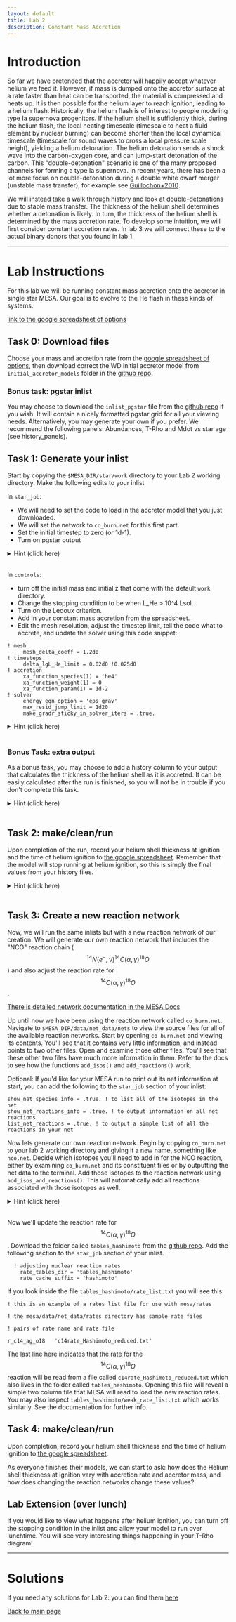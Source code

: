 ```yaml
---
layout: default
title: Lab 2
description: Constant Mass Accretion
---
```


# Introduction 


So far we have pretended that the accretor will happily accept whatever helium we feed it. However, if mass is dumped onto the accretor surface at a rate faster than heat can be transported, the material is compressed and heats up. It is then possible for the helium layer to reach ignition, leading to a helium flash. Historically, the helium flash is of interest to people modeling type Ia supernova progenitors. If the helium shell is sufficiently thick, during the helium flash, the local heating timescale (timescale to heat a fluid element by nuclear burning) can become shorter than the local dynamical timescale (timescale for sound waves to cross a local pressure scale height), yielding a helium detonation. The helium detonation sends a shock wave into the carbon-oxygen core, and can jump-start detonation of the carbon. This "double-detonation" scenario is one of the many proposed channels for forming a type Ia supernova. 
In recent years, there has been a lot more focus on double-detonation during a double white dwarf merger (unstable mass transfer), for example see [Guillochon+2010](https://ui.adsabs.harvard.edu/abs/2010ApJ...709L..64G/abstract). 

We will instead take a walk through history and look at double-detonations due to stable mass transfer. The thickness of the helium shell determines whether a detonation is likely. In turn, the thickness of the helium shell is determined by the mass accretion rate. To develop some intuition, we will first consider constant accretion rates. In lab 3 we will connect these to the actual binary donors that you found in lab 1. 


* * *

# Lab Instructions

For this lab we will be running constant mass accretion onto the accretor in single star MESA. Our goal is to evolve to the He flash in these kinds of systems.

[link to the google spreadsheet of options](https://docs.google.com/spreadsheets/d/1__UPg_5JfiBkJpZTleyaSwW_faxHzmo_X7Us2RTfLOM/edit#gid=1651867869)

## Task 0: Download files
Choose your mass and accretion rate from the [google spreadsheet of options](https://docs.google.com/spreadsheets/d/1__UPg_5JfiBkJpZTleyaSwW_faxHzmo_X7Us2RTfLOM/edit#gid=1651867869), then download correct the WD initial accretor model from <code>initial_accretor_models</code> folder in the [github repo](https://github.com/courtcraw/mesadu_wdbinaries). 

### Bonus task: pgstar inlist

You may choose to download the <code>inlist_pgstar</code> file from the [github repo](https://github.com/courtcraw/mesadu_wdbinaries) if you wish. It will contain a nicely formatted pgstar grid for all your viewing needs. Alternatively, you may generate your own if you prefer. We recommend the following panels: Abundances, T-Rho and Mdot vs star age (see history_panels).

## Task 1: Generate your inlist
Start by copying the <code>$MESA_DIR/star/work</code> directory to your Lab 2 working directory. Make the following edits to your inlist

In <code>star_job</code>:

* We will need to set the code to load in the accretor model that you just downloaded. 
* We will set the network to <code>co_burn.net</code> for this first part. 
* Set the initial timestep to zero (or 1d-1). 
* Turn on pgstar output

<hint><details>
<summary> Hint (click here) </summary><p>
Search for the following in the MESA Documentation: <code>load_saved_model</code>, <code>change_initial_net</code>, <code>set_initial_dt</code>, and <code>pgstar_flag</code>
</p></details></hint>
<br>

In <code>controls</code>: 

* turn off the initial mass and initial z that come with the default <code>work</code> directory. 
* Change the stopping condition to be when L_He > 10^4 Lsol. 
* Turn on the Ledoux criterion. 
* Add in your constant mass accretion from the spreadsheet.
* Edit the mesh resolution, adjust the timestep limit, tell the code what to accrete, and update the solver using this code snippet:
```
! mesh
     mesh_delta_coeff = 1.2d0
! timesteps
     delta_lgL_He_limit = 0.02d0 !0.025d0
! accretion
     xa_function_species(1) = 'he4'
     xa_function_weight(1) = 0 
     xa_function_param(1) = 1d-2
! solver
     energy_eqn_option = 'eps_grav'
     max_resid_jump_limit = 1d20 
     make_gradr_sticky_in_solver_iters = .true.
```

<hint><details>
<summary> Hint (click here) </summary><p>
Search for the following in the MESA Documentation: <code>power_he_burn_upper_limit</code>, <code>use_ledoux_criterion</code>, and <code>mass_change</code>
</p></details></hint>
<br>

### Bonus Task: extra output

As a bonus task, you may choose to add a history column to your output that calculates the thickness of the helium shell as it is accreted. It can be easily calculated after the run is finished, so you will not be in trouble if you don't complete this task.

<hint><details>
<summary> Hint (click here) </summary><p>
The helium shell thickness can be calculated as <code>star_mass - co_core_mass</code> or <code>star_mass - initial_mass</code>
</p></details></hint>
<br>

## Task 2: make/clean/run
Upon completion of the run, record your helium shell thickness at ignition and the time of helium ignition to [the google spreadsheet](https://docs.google.com/spreadsheets/d/1__UPg_5JfiBkJpZTleyaSwW_faxHzmo_X7Us2RTfLOM/edit#gid=1651867869). Remember that the model will stop running at helium ignition, so this is simply the final values from your history files.

<hint><details>
<summary> Hint (click here) </summary><p>
The helium shell thickness is <code>star_mass - co_core_mass</code>
</p></details></hint>
<br>

## Task 3: Create a new reaction network
Now, we will run the same inlists but with a new reaction network of our creation. We will generate our own reaction network that includes the "NCO" reaction chain ($$^{14}N(e^-,\nu)^{14}C(\alpha,\gamma)^{18}O$$) and also adjust the reaction rate for $$^{14}C(\alpha,\gamma)^{18}O$$. 

[There is detailed network documentation in the MESA Docs](https://docs.mesastar.org/en/latest/net/nets.html)

Up until now we have been using the reaction network called <code>co_burn.net</code>. Navigate to <code>$MESA_DIR/data/net_data/nets</code> to view the source files for all of the available reaction networks. Start by opening <code>co_burn.net</code> and viewing its contents. You'll see that it contains very little information, and instead points to two other files. Open and examine those other files. You'll see that these other two files have much more information in them. Refer to the docs to see how the functions <code>add_isos()</code> and <code>add_reactions()</code> work.

Optional: If you'd like for your MESA run to print out its net information at start, you can add the following to the <code>star_job</code> section of your inlist:
```
show_net_species_info = .true. ! to list all of the isotopes in the net
show_net_reactions_info = .true. ! to output information on all net reactions
list_net_reactions = .true. ! to output a simple list of all the reactions in your net
```

Now lets generate our own reaction network. Begin by copying <code>co_burn.net</code> to your lab 2 working directory and giving it a new name, something like <code>nco.net</code>. Decide which isotopes you'll need to add in for the NCO reaction, either by examining <code>co_burn.net</code> and its constituent files or by outputting the net data to the terminal. Add those isotopes to the reaction network using <code>add_isos_and_reactions()</code>. This will automatically add all reactions associated with those isotopes as well. 

<hint><details>
<summary> Hint (click here) </summary><p>
The two isotopes you will need are <code>c14</code> and <code>o18</code>
</p></details></hint>
<br>

Now we'll update the reaction rate for $$^{14}C(\alpha,\gamma)^{18}O$$. Download the folder called <code>tables_hashimoto</code> from the [github repo](https://github.com/courtcraw/mesadu_wdbinaries). Add the following section to the <code>star_job</code> section of your inlist.

```
  ! adjusting nuclear reaction rates
    rate_tables_dir = 'tables_hashimoto'
    rate_cache_suffix = 'hashimoto'
```

If you look inside the file <code>tables_hashimoto/rate_list.txt</code> you will see this:

```
! this is an example of a rates list file for use with mesa/rates

! the mesa/data/net_data/rates directory has sample rate files

! pairs of rate name and rate file

r_c14_ag_o18   'c14rate_Hashimoto_reduced.txt'
```

The last line here indicates that the rate for the $$^{14}C(\alpha,\gamma)^{18}O$$ reaction will be read from a file called <code>c14rate_Hashimoto_reduced.txt</code> which also lives in the folder called <code>tables_hashimoto</code>. Opening this file will reveal a simple two column file that MESA will read to load the new reaction rates. You may also inspect <code>tables_hashimoto/weak_rate_list.txt</code> which works similarly. See the documentation for further info.


## Task 4: make/clean/run
Upon completion, record your helium shell thickness and the time of helium ignition to [the google spreadsheet](https://docs.google.com/spreadsheets/d/1__UPg_5JfiBkJpZTleyaSwW_faxHzmo_X7Us2RTfLOM/edit#gid=1651867869).

As everyone finishes their models, we can start to ask: how does the Helium shell thickness at ignition vary with accretion rate and accretor mass, and how does changing the reaction networks change these values?

## Lab Extension (over lunch)

If you would like to view what happens after helium ignition, you can turn off the stopping condition in the inlist and allow your model to run over lunchtime. You will see very interesting things happening in your T-Rho diagram!

* * *

# Solutions

If you need any solutions for Lab 2: you can find them [here](./lab2_solns.md)


[Back to main page](./)